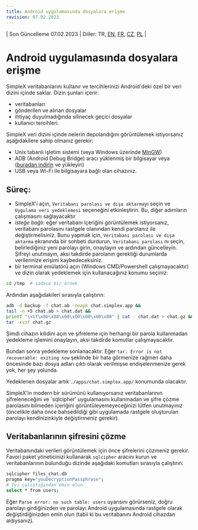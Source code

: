```yaml
---
title: Android uygulamasında dosyalara erişme
revision: 07.02.2023
---
```


| Son Güncelleme 07.02.2023 | Diiler: TR, [EN](/docs/ANDROID.md), [FR](/docs/lang/fr/ANDROID.md), [CZ](/docs/lang/cs/ANDROID.md), [PL](/docs/lang/pl/ANDROID.md) |

# Android uygulamasında dosyalara erişme

SimpleX veritabanlarını kullanır ve tercihlerinizi Android'deki özel bir veri dizini içinde saklar. Dizin şunları içerir:
- veritabanları
- gönderilen ve alınan dosyalar
- ihtiyaç duyulmadığında silinecek geçici dosyalar
- kullanıcı tercihleri.


SimpleX veri dizini içinde nelerin depolandığını görüntülemek istiyorsanız aşağıdakilere sahip olmanız gerekir:
- Unix tabanlı işletim sistemi (veya Windows üzerinde [MinGW](https://www.mingw-w64.org/downloads/))
- ADB (Android Debug Bridge) aracı yüklenmiş bir bilgisayar veya ([buradan indirin](https://developer.android.com/studio/releases/platform-tools) ve yükleyin)
- USB veya Wi-Fi ile bilgisayara bağlı olan cihazınız.

## Süreç:

- SimpleX'i açın, `Veritabanı parolası ve dışa aktarma`yı seçin ve `Uygulama veri yedeklemesi` seçeneğini etkinleştirin. Bu, diğer adımların çalışmasını sağlayacaktır
- _isteğe bağlı_: eğer veritabanı içeriğini görüntülemek istiyorsanız, veritabanı parolasını rastgele olanından kendi parolanız ile değiştirmelisiniz. Bunu yapmak için, `Veritabanı parolası ve dışa aktarma` ekranında bir sohbeti durdurun, `Veritabanı parolası` nı seçin, belirlediğiniz yeni parolayı girin, onaylayın ve ardından güncelleyin. Şifreyi unutmayın, aksi takdirde parolanın gerektiği durumlarda verilerinize erişimi kaybedeceksiniz.
- bir terminal emülatörü açın (Windows CMD/Powershell çalışmayacaktır) ve dizin olarak yedeklemek için kullanacağınız konumu seçiniz:

```bash
cd /tmp  # sadece bir örnek
```
Ardından aşağıdakileri sırasıyla çalıştırın:
```bash
adb -d backup -f chat.ab -noapk chat.simplex.app && 
tail -n +5 chat.ab > chat.dat && 
printf "\x1f\x8b\x08\x00\x00\x00\x00\x00" | cat - chat.dat > chat.gz && 
tar -xvzf chat.gz
```

Şimdi cihazın kilidini açın ve şifreleme için herhangi bir parola kullanmadan yedekleme işlemini onaylayın, aksi takdirde komutlar çalışmayacaktır.

Bundan sonra yedekleme sonlanacaktır. Eğer `tar: Error is not recoverable: exiting now` şeklinde bir hata görmenize rağmen daha öncesinde bazı dosya adları çıktı olarak verilmişse endişelenmenize gerek yok, her şey yolunda.

Yedeklenen dosyalar artık `./apps/chat.simplex.app/` konumunda olacaktır.

SimpleX'in modern bir sürümünü kullanıyorsanız veritabanlarının şifreleneceğini ve `sqlcipher' uygulamasını kullanmadan ve şifre çözme parolasını bilmeden içeriğini görüntüleyemeyeceğinizi lütfen unutmayınız (öncelikle daha önce bahsedildiği gibi uygulamada rastgele oluşturulan parolayı kendinizinkiyle değiştirmeniz gerekir).

## Veritabanlarının şifresini çözme

Veritabanındaki verileri görüntülemek için önce şifrelerini çözmeniz gerekir. Favori paket yöneticinizi kullanarak `sqlcipher` aracını kurun ve veritabanlarının bulunduğu dizinde aşağıdaki komutları sırasıyla çalıştırın:

```bash
sqlcipher files_chat.db
pragma key="youDecryptionPassphrase";
# İyi çalıştığından emin olun
select * from users;
```

Eğer `Parse error: no such table: users` uyarısını görürseniz, doğru parolayı girdiğinizden ve parolayı Android uygulamasında rastgele olarak değiştirdiğinizden emin olun (tabii ki bu veritabanını Android cihazdan aldıysanız).